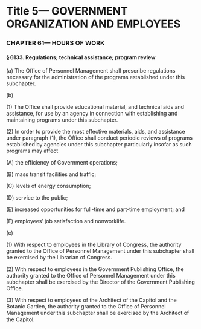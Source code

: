 
# Title 5— GOVERNMENT ORGANIZATION AND EMPLOYEES
### CHAPTER 61— HOURS OF WORK
#### § 6133. Regulations; technical assistance; program review

(a) The Office of Personnel Management shall prescribe regulations necessary for the administration of the programs established under this subchapter.

(b)

(1) The Office shall provide educational material, and technical aids and assistance, for use by an agency in connection with establishing and maintaining programs under this subchapter.

(2) In order to provide the most effective materials, aids, and assistance under paragraph (1), the Office shall conduct periodic reviews of programs established by agencies under this subchapter particularly insofar as such programs may affect

(A) the efficiency of Government operations;

(B) mass transit facilities and traffic;

(C) levels of energy consumption;

(D) service to the public;

(E) increased opportunities for full-time and part-time employment; and

(F) employees’ job satisfaction and nonworklife.

(c)

(1) With respect to employees in the Library of Congress, the authority granted to the Office of Personnel Management under this subchapter shall be exercised by the Librarian of Congress.

(2) With respect to employees in the Government Publishing Office, the authority granted to the Office of Personnel Management under this subchapter shall be exercised by the Director of the Government Publishing Office.

(3) With respect to employees of the Architect of the Capitol and the Botanic Garden, the authority granted to the Office of Personnel Management under this subchapter shall be exercised by the Architect of the Capitol.
